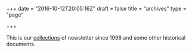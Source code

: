 +++
date = "2016-10-12T20:05:16Z"
draft = false
title = "archives"
type  = "page"

+++

This is our [collections](http://newsletter.workers-safety.ca.s3-website-us-east-1.amazonaws.com/#!/newsletters%2F) of newsletter since 1998 and some other historical documents.


